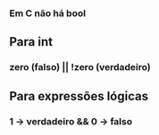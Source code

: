 ### Em C não há bool 
## Para int
### zero (falso) || !zero (verdadeiro)
## Para expressões lógicas
### 1 -> verdadeiro && 0 -> falso
